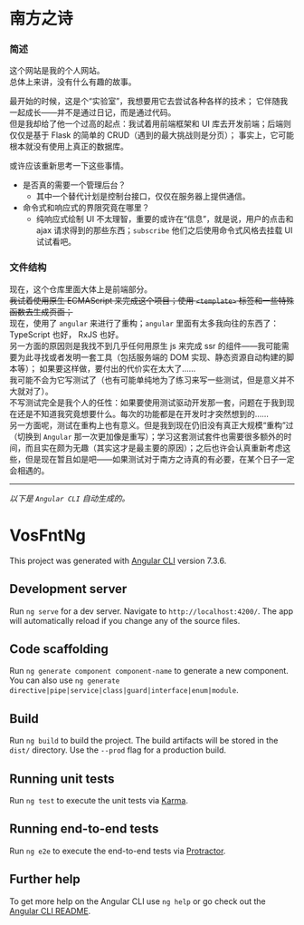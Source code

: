 # 南方之诗

### 简述

这个网站是我的个人网站。  
总体上来讲，没有什么有趣的故事。  
  
最开始的时候，这是个“实验室”，我想要用它去尝试各种各样的技术；
它伴随我一起成长——并不是通过日记，而是通过代码。  
但是我却给了他一个过高的起点：我试着用前端框架和 UI 库去开发前端；后端则仅仅是基于 Flask 的简单的 CRUD（遇到的最大挑战则是分页）；
事实上，它可能根本就没有使用上真正的数据库。  
  
或许应该重新思考一下这些事情。
- 是否真的需要一个管理后台？
    - 其中一个替代计划是控制台接口，仅仅在服务器上提供通信。
- 命令式和响应式的界限究竟在哪里？
    - 纯响应式绘制 UI 不太理智，重要的或许在“信息”，就是说，用户的点击和 ajax 请求得到的那些东西；`subscribe` 他们之后使用命令式风格去挂载 UI 试试看吧。

### 文件结构

现在，这个仓库里面大体上是前端部分。  
<del>我试着使用原生 ECMAScript 来完成这个项目；使用 `<template>` 标签和一些特殊函数去生成页面；</del>  
现在，使用了 `angular` 来进行了重构；`angular` 里面有太多我向往的东西了：TypeScript 也好， RxJS 也好。  
另一方面的原因则是我找不到几乎任何用原生 js 来完成 ssr 的组件——我可能需要为此寻找或者发明一套工具（包括服务端的 DOM 实现、静态资源自动构建的脚本等）；
如果要这样做，要付出的代价实在太大了……  
我可能不会为它写测试了（也有可能单纯地为了练习来写一些测试，但是意义并不大就对了）。  
不写测试完全是我个人的任性：如果要使用测试驱动开发那一套，问题在于我到现在还是不知道我究竟想要什么。每次的功能都是在开发时才突然想到的……  
另一方面呢，测试在重构上也有意义。但是我到现在仍旧没有真正大规模“重构”过（切换到 `Angular` 那一次更加像是重写）；学习这套测试套件也需要很多额外的时间，而且实在颇为无趣（其实这才是最主要的原因）；之后也许会认真重新考虑这些，但是现在暂且如是吧——如果测试对于南方之诗真的有必要，在某个日子一定会相遇的。


---

*以下是 `Angular CLI` 自动生成的。*
# VosFntNg

This project was generated with [Angular CLI](https://github.com/angular/angular-cli) version 7.3.6.

## Development server

Run `ng serve` for a dev server. Navigate to `http://localhost:4200/`. The app will automatically reload if you change any of the source files.

## Code scaffolding

Run `ng generate component component-name` to generate a new component. You can also use `ng generate directive|pipe|service|class|guard|interface|enum|module`.

## Build

Run `ng build` to build the project. The build artifacts will be stored in the `dist/` directory. Use the `--prod` flag for a production build.

## Running unit tests

Run `ng test` to execute the unit tests via [Karma](https://karma-runner.github.io).

## Running end-to-end tests

Run `ng e2e` to execute the end-to-end tests via [Protractor](http://www.protractortest.org/).

## Further help

To get more help on the Angular CLI use `ng help` or go check out the [Angular CLI README](https://github.com/angular/angular-cli/blob/master/README.md).
